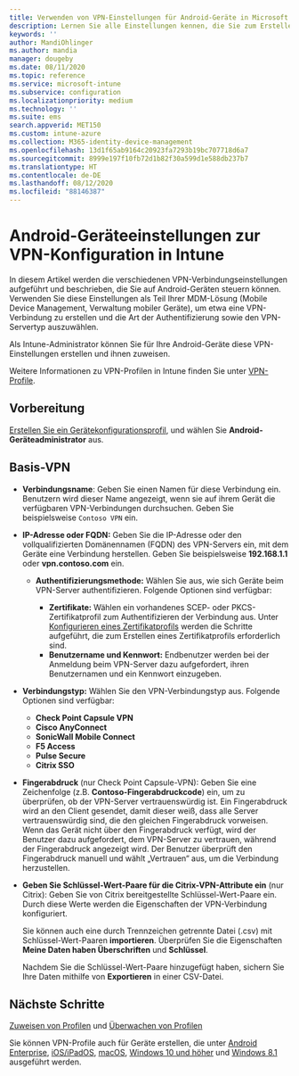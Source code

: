 ```yaml
---
title: Verwenden von VPN-Einstellungen für Android-Geräte in Microsoft Intune – Azure | Microsoft-Dokumentation
description: Lernen Sie alle Einstellungen kennen, die Sie zum Erstellen von VPN-Verbindungen auf Android-Geräten in Microsoft Intune benötigen. Geben Sie den Namen der Verbindung und die IP-Adresse oder FQDN des VPN-Servers ein. Wählen Sie die Art der Authentifizierung von Benutzern sowie die Verbindungstypen Citrix, SonicWall, Check Point Capsule und Pulse Secure aus.
keywords: ''
author: MandiOhlinger
ms.author: mandia
manager: dougeby
ms.date: 08/11/2020
ms.topic: reference
ms.service: microsoft-intune
ms.subservice: configuration
ms.localizationpriority: medium
ms.technology: ''
ms.suite: ems
search.appverid: MET150
ms.custom: intune-azure
ms.collection: M365-identity-device-management
ms.openlocfilehash: 13d1f65ab9164c20923fa7293b19bc707718d6a7
ms.sourcegitcommit: 8999e197f10fb72d1b82f30a599d1e588db237b7
ms.translationtype: HT
ms.contentlocale: de-DE
ms.lasthandoff: 08/12/2020
ms.locfileid: "88146387"
---
```

# <a name="android-device-settings-to-configure-vpn-in-intune"></a>Android-Geräteeinstellungen zur VPN-Konfiguration in Intune

In diesem Artikel werden die verschiedenen VPN-Verbindungseinstellungen aufgeführt und beschrieben, die Sie auf Android-Geräten steuern können. Verwenden Sie diese Einstellungen als Teil Ihrer MDM-Lösung (Mobile Device Management, Verwaltung mobiler Geräte), um etwa eine VPN-Verbindung zu erstellen und die Art der Authentifizierung sowie den VPN-Servertyp auszuwählen.

Als Intune-Administrator können Sie für Ihre Android-Geräte diese VPN-Einstellungen erstellen und ihnen zuweisen. 

Weitere Informationen zu VPN-Profilen in Intune finden Sie unter [VPN-Profile](vpn-settings-configure.md).

## <a name="before-you-begin"></a>Vorbereitung

[Erstellen Sie ein Gerätekonfigurationsprofil](vpn-settings-configure.md), und wählen Sie **Android-Geräteadministrator** aus.

## <a name="base-vpn"></a>Basis-VPN

- **Verbindungsname**: Geben Sie einen Namen für diese Verbindung ein. Benutzern wird dieser Name angezeigt, wenn sie auf ihrem Gerät die verfügbaren VPN-Verbindungen durchsuchen. Geben Sie beispielsweise `Contoso VPN` ein.
- **IP-Adresse oder FQDN:** Geben Sie die IP-Adresse oder den vollqualifizierten Domänennamen (FQDN) des VPN-Servers ein, mit dem Geräte eine Verbindung herstellen. Geben Sie beispielsweise **192.168.1.1** oder **vpn.contoso.com** ein.

  - **Authentifizierungsmethode:** Wählen Sie aus, wie sich Geräte beim VPN-Server authentifizieren. Folgende Optionen sind verfügbar:

    - **Zertifikate:** Wählen ein vorhandenes SCEP- oder PKCS-Zertifikatprofil zum Authentifizieren der Verbindung aus. Unter [Konfigurieren eines Zertifikatprofils](../protect/certificates-configure.md) werden die Schritte aufgeführt, die zum Erstellen eines Zertifikatprofils erforderlich sind.
    - **Benutzername und Kennwort:** Endbenutzer werden bei der Anmeldung beim VPN-Server dazu aufgefordert, ihren Benutzernamen und ein Kennwort einzugeben.

- **Verbindungstyp:** Wählen Sie den VPN-Verbindungstyp aus. Folgende Optionen sind verfügbar:

  - **Check Point Capsule VPN**
  - **Cisco AnyConnect**
  - **SonicWall Mobile Connect**
  - **F5 Access**
  - **Pulse Secure**
  - **Citrix SSO**

- **Fingerabdruck** (nur Check Point Capsule-VPN): Geben Sie eine Zeichenfolge (z.B. **Contoso-Fingerabdruckcode**) ein, um zu überprüfen, ob der VPN-Server vertrauenswürdig ist. Ein Fingerabdruck wird an den Client gesendet, damit dieser weiß, dass alle Server vertrauenswürdig sind, die den gleichen Fingerabdruck vorweisen. Wenn das Gerät nicht über den Fingerabdruck verfügt, wird der Benutzer dazu aufgefordert, dem VPN-Server zu vertrauen, während der Fingerabdruck angezeigt wird. Der Benutzer überprüft den Fingerabdruck manuell und wählt „Vertrauen“ aus, um die Verbindung herzustellen.
- **Geben Sie Schlüssel-Wert-Paare für die Citrix-VPN-Attribute ein** (nur Citrix): Geben Sie von Citrix bereitgestellte Schlüssel-Wert-Paare ein. Durch diese Werte werden die Eigenschaften der VPN-Verbindung konfiguriert. 

  Sie können auch eine durch Trennzeichen getrennte Datei (.csv) mit Schlüssel-Wert-Paaren **importieren**. Überprüfen Sie die Eigenschaften **Meine Daten haben Überschriften** und **Schlüssel**.

  Nachdem Sie die Schlüssel-Wert-Paare hinzugefügt haben, sichern Sie Ihre Daten mithilfe von **Exportieren** in einer CSV-Datei.

## <a name="next-steps"></a>Nächste Schritte

[Zuweisen von Profilen](device-profile-assign.md) und [Überwachen von Profilen](device-profile-monitor.md)

Sie können VPN-Profile auch für Geräte erstellen, die unter [Android Enterprise](vpn-settings-android-enterprise.md), [iOS/iPadOS](vpn-settings-ios.md), [macOS](vpn-settings-macos.md), [Windows 10 und höher](vpn-settings-windows-10.md) und [Windows 8.1](vpn-settings-windows-8-1.md) ausgeführt werden.
